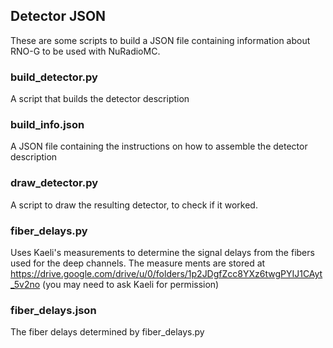 ## Detector JSON
These are some scripts to build a JSON file containing information about RNO-G to be used with NuRadioMC.

### build_detector.py
A script that builds the detector description

### build_info.json
A JSON file containing the instructions on how to assemble the detector description

### draw_detector.py
A script to draw the resulting detector, to check if it worked.

### fiber_delays.py
Uses Kaeli's measurements to determine the signal delays from the fibers used for the deep channels. The measure
ments are stored at https://drive.google.com/drive/u/0/folders/1p2JDgfZcc8YXz6twgPYIJ1CAyt_5v2no (you may need to ask 
Kaeli for permission)

### fiber_delays.json
The fiber delays determined by fiber_delays.py
